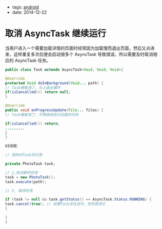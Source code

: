 - tags: [android](/tags.md#android)
- date: 2014-12-22

# 取消 AsyncTask 继续运行

当用户进入一个需要加载详情的页面时经常因为加载慢而退出页面，然后又点进来，这样重复多次后便会启动很多个 AsyncTask 导致错误，所以需要及时取消相应的 AsyncTask 任务。

```java
public class Task extends AsyncTask<Void, Void, Void>{

@Override
protected Void doInBackground(Void... path) {
// Task被取消了，马上退出循环
if(isCancelled()) return null;
}

@Override
public void onProgressUpdate(File... files) {
// Task被取消了，不再继续执行后面的代码

if(isCancelled()) return;
.........
}
}

UI线程:

// 保持对Task的引用

private PhotoTask task;

// 1,启动新的任务
task = new PhotoTask();
task.execute(path);

// 2, 取消任务

if (task != null && task.getStatus() == AsyncTask.Status.RUNNING) {
task.cancel(true); // 如果Task还在运行，则先取消它
}

}
}

```